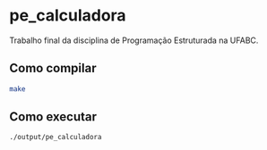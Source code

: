 # pe_calculadora
Trabalho final da disciplina de Programação Estruturada na UFABC.

## Como compilar

```bash
make
```

## Como executar

```bash
./output/pe_calculadora
```
